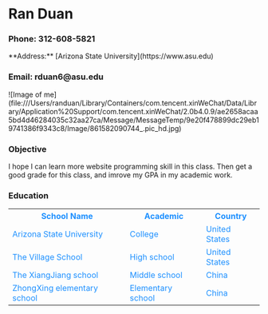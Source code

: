 <h1> Ran Duan </h1>
  <h3> Phone: 312-608-5821 </h3>
  **Address:**
  [Arizona State University](https://www.asu.edu)
  <h3> Email: rduan6@asu.edu </h3>
  
  ![Image of me] 
 (file:///Users/randuan/Library/Containers/com.tencent.xinWeChat/Data/Library/Application%20Support/com.tencent.xinWeChat/2.0b4.0.9/ae2658acaa5bd4d46284035c32aa27ca/Message/MessageTemp/9e20f478899dc29eb19741386f9343c8/Image/861582090744_.pic_hd.jpg)
 
 
### Objective
 I hope I can learn more website programming skill in this class. Then get a good grade for this class, and imrove my GPA in my academic work.
  
### Education

<article>
  <table style="color:DodgerBlue;">
    <tr>
      <th>School Name</th>
      <th>Academic</th>
      <th>Country</th>
    </tr>
    <tr>
      <td>Arizona State University</td>
      <td>College</td>
      <td>United States</td>
    </tr>
    <tr>
      <td>The Village School</td>
      <td>High school</td>
      <td>United States</td>
    </tr>
    <tr>
      <td>The XiangJiang school</td>
      <td>Middle school</td>
      <td>China</td>
    </tr>
    <tr>
      <td>ZhongXing elementary school</td>
      <td>Elementary school</td>
      <td>China</td>
    </tr>
</table>
</article>
